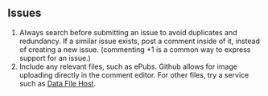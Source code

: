 
## Issues

1. Always search before submitting an issue to avoid duplicates and redundancy. If a similar issue exists, post a comment inside of it, instead of creating a new issue. (commenting +1 is a common way to express support for an issue.)
2. Include any relevant files, such as ePubs. Github allows for image uploading directly in the comment editor. For other files, try a service such as [Data File Host](http://datafilehost.com).
